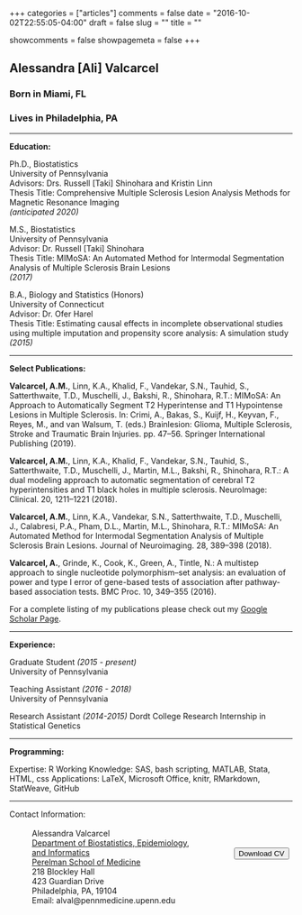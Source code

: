 +++
categories = ["articles"]
comments = false
date = "2016-10-02T22:55:05-04:00"
draft = false
slug = ""
title = ""

showcomments = false
showpagemeta = false
+++


## Alessandra [Ali] Valcarcel

### Born in Miami, FL

### Lives in Philadelphia, PA

***

__Education:__  

Ph.D., Biostatistics  
University of Pennsylvania  
Advisors: Drs. Russell [Taki] Shinohara and Kristin Linn  
Thesis Title: Comprehensive Multiple Sclerosis Lesion Analysis Methods for Magnetic Resonance Imaging  
_(anticipated 2020)_  

M.S., Biostatistics  
University of Pennsylvania  
Advisor: Dr. Russell [Taki] Shinohara  
Thesis Title: MIMoSA: An Automated Method for Intermodal Segmentation Analysis of Multiple Sclerosis Brain Lesions  
_(2017)_   

B.A., Biology and Statistics (Honors)  
University of Connecticut  
Advisor: Dr. Ofer Harel  
Thesis Title: Estimating causal effects in incomplete observational studies using multiple imputation and propensity score analysis: A simulation study  
_(2015)_  


***

__Select Publications:__

__Valcarcel, A.M.__, Linn, K.A., Khalid, F., Vandekar, S.N., Tauhid, S., Satterthwaite, T.D., Muschelli, J., Bakshi, R., Shinohara, R.T.: MIMoSA: An Approach to Automatically Segment T2 Hyperintense and T1 Hypointense Lesions in Multiple Sclerosis. In: Crimi, A., Bakas, S., Kuijf, H., Keyvan, F., Reyes, M., and van Walsum, T. (eds.) Brainlesion: Glioma, Multiple Sclerosis, Stroke and Traumatic Brain Injuries. pp. 47–56. Springer International Publishing (2019).

__Valcarcel, A.M.__, Linn, K.A., Khalid, F., Vandekar, S.N., Tauhid, S., Satterthwaite, T.D., Muschelli, J., Martin, M.L., Bakshi, R., Shinohara, R.T.: A dual modeling approach to automatic segmentation of cerebral T2 hyperintensities and T1 black holes in multiple sclerosis. NeuroImage: Clinical. 20, 1211–1221 (2018).

__Valcarcel, A.M.__, Linn, K.A., Vandekar, S.N., Satterthwaite, T.D., Muschelli, J., Calabresi, P.A., Pham, D.L., Martin, M.L., Shinohara, R.T.: MIMoSA: An Automated Method for Intermodal Segmentation Analysis of Multiple Sclerosis Brain Lesions. Journal of Neuroimaging. 28, 389–398 (2018).

__Valcarcel, A.__, Grinde, K., Cook, K., Green, A., Tintle, N.: A multistep approach to single nucleotide polymorphism–set analysis: an evaluation of power and type I error of gene-based tests of association after pathway-based association tests. BMC Proc. 10, 349–355 (2016).

For a complete listing of my publications please check out my [Google Scholar Page](https://scholar.google.com/citations?user=u22eIVEAAAAJ&hl=en).

***

__Experience:__
 
Graduate Student _(2015 - present)_  
University of Pennsylvania

Teaching Assistant _(2016 - 2018)_  
University of Pennsylvania

Research Assistant _(2014-2015)_
Dordt College Research Internship in Statistical Genetics

***

__Programming:__

Expertise: R
Working Knowledge: SAS, bash scripting, MATLAB, Stata, HTML, css
Applications: LaTeX, Microsoft Office, knitr, RMarkdown, StatWeave, GitHub

***

<style type="text/css">
#wrap {
   width:800px;
   margin:0 auto;
}
#left_col {
   float:left;
   width:400px;
}
#right_col {
   float:right;
   width:400px;
}
</style>

<div id="wrap">
    <div id="left_col">
        <dt>Contact Information:</dt>
        <br>
        <dd>Alessandra Valcarcel</dd>
        <dd><a href="http://www.dbei.med.upenn.edu/">Department of Biostatistics, Epidemiology, <br> and Informatics </a></dd>
        <dd><a href="https://www.med.upenn.edu/">Perelman School of Medicine</a></dd>
        <dd>218 Blockley Hall</dd>
        <dd>423 Guardian Drive</dd>
        <dd>Philadelphia, PA, 19104</dd>
        <dd>Email: alval@pennmedicine.upenn.edu</dd>
    </div>
    <div id="right_col">
         <br>
         <br>
         <br>
         <br>
        <a href="CV -- July 2019.pdf" download=""><button>Download CV</button></a>
         <br>
         <br>
         <br>
         <br>
         <br>
         <br>
    </div>
    <br>
</div>

